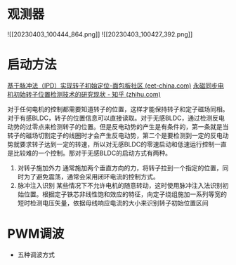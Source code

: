 # 观测器
![[20230403_100444_864.png]]
![[20230403_100427_392.png]]
# 启动方法
[基于脉冲法（IPD）实现转子初始定位-面包板社区 (eet-china.com)](https://www.eet-china.com/mp/a84027.html#:~:text=IPD%E8%84%89%E5%86%B2%E6%B3%A8%E5%85%A5%E7%9A%84%E5%8E%9F%E7%90%86%E6%98%AF%E5%81%87%E5%AE%9A%E4%BB%A3%E7%A0%81%E9%87%8C%E9%9D%A2%E8%BD%AC%E5%AD%90%E5%87%BA%E4%BA%8E%E6%9F%90%E4%B8%80%E4%B8%AA%E4%BD%8D%E7%BD%AE%EF%BC%880%E2%80%93360%E5%9D%87%E5%8F%AF%EF%BC%89%E3%80%82,%E4%B8%80%E8%88%AC%E4%B8%BA%E4%BA%86%E6%96%B9%E4%BE%BF%E9%80%89%E5%8F%960%E5%BA%A6%E4%BD%9C%E4%B8%BA%E5%88%9D%E5%A7%8B%E4%BD%8D%E7%BD%AE%EF%BC%8C%E5%9F%BA%E4%BA%8E%E4%BB%A3%E7%A0%81%E9%87%8C%E9%9D%A2%E5%81%87%E5%AE%9A%E7%9A%84%E5%88%9D%E5%A7%8B%E4%BD%8D%E7%BD%AE%E5%BB%BA%E7%AB%8B%E4%B8%80%E4%B8%AAdq%E5%9D%90%E6%A0%87%E7%B3%BB%E3%80%82%20%E5%9C%A8%E6%AD%A4%E5%9D%90%E6%A0%87%E7%B3%BB%E4%B8%8B%E5%B0%86%E6%95%B4%E4%B8%AA%EF%BC%880%E2%80%93360%EF%BC%89%E7%94%B5%E5%8C%BA%E9%97%B4%E5%88%92%E5%88%86%E6%88%90N%E5%88%86%EF%BC%8C%E5%A6%82%E4%B8%8B%E5%9B%BE)
[永磁同步电机初始转子位置检测技术的研究现状 - 知乎 (zhihu.com)](https://zhuanlan.zhihu.com/p/409887456)

对于任何电机的控制都需要知道转子的位置，这样才能保持转子和定子磁场同相。对于有感BLDC，转子的位置信息可以直接读取。对于无感BLDC，通过检测反电动势的过零点来检测转子的位置。但是反电动势的产生是有条件的，第一条就是当转子的磁场切割定子的线圈时才会产生反电动势，第二个是要检测到一定的反电动势就要求转子达到一定的转速，所以对无感BLDC的零速启动和低速运行控制一直是比较难的一个控制。那对于无感BLDC的启动方式有两种。
1. 对转子施加外力
通常施加两个垂直方向的力，将转子拉到一个指定的位置，同时为了避免震荡，通常会采用闭环电流的控制方式。
2. 脉冲注入识别
某些情况下不允许电机的随意转动，这时使用脉冲注入法识别初始位置。根据定子铁芯非线性饱和效应的特征，向定子绕组施加一系列等宽的短时检测电压矢量，依据母线响应电流的大小来识别转子初始位置区间
# PWM调波
+ 五种调波方式

